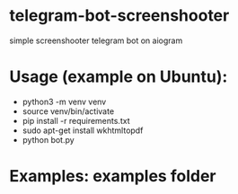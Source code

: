 # telegram-bot-screenshooter
simple screenshooter telegram bot on aiogram

# Usage (example on Ubuntu):
- python3 -m venv venv
- source venv/bin/activate
- pip install -r requirements.txt
- sudo apt-get install wkhtmltopdf
- python bot.py

# Examples: examples folder
